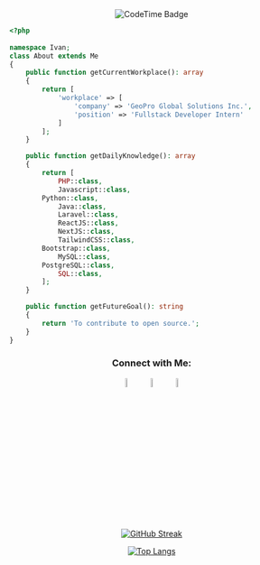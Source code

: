 <div align="center">   
	<img href="https://codetime.dev" alt="CodeTime Badge" src="https://img.shields.io/endpoint?style=social&color=222&url=https%3A%2F%2Fapi.codetime.dev%2Fshield%3Fid%3D24066%26project%3D%26in=0">
</div>
 
```php
<?php 
 
namespace Ivan;
class About extends Me
{
    public function getCurrentWorkplace(): array
    {
        return [
            'workplace' => [
                'company' => 'GeoPro Global Solutions Inc.',
                'position' => 'Fullstack Developer Intern'         
            ]
        ];
    }

    public function getDailyKnowledge(): array
    {
        return [
            PHP::class,
            Javascript::class,
	    Python::class,
            Java::class,
            Laravel::class,
            ReactJS::class,
            NextJS::class,
            TailwindCSS::class,
	    Bootstrap::class,
            MySQL::class,
	    PostgreSQL::class,
            SQL::class,
        ];
    }

    public function getFutureGoal(): string
    {
        return 'To contribute to open source.';
    }
}
```



<div align="center">
	
  <h3>Connect with Me:</h3>

[<img src="https://img.icons8.com/fluent/48/000000/facebook-new.png" width="6.5%%"/>](https://www.facebook.com/profile.php?id=100007615364945)  &nbsp; [<img src="https://img.icons8.com/fluent/48/000000/instagram-new.png" width="6.5%"/>](https://www.instagram.com/jhn.ivn/)  &nbsp; <a href="mailto:magtoto599@gmail.com"> <img src="https://img.icons8.com/fluent/48/000000/gmail.png" width="6.5%"/>
  
[![GitHub Streak](https://streak-stats.demolab.com?user=rukavain&theme=calm)](https://git.io/streak-stats)

[![Top Langs](https://github-readme-stats.vercel.app/api/top-langs/?username=rukavain&layout=donut)](https://github.com/rukavain/github-readme-stats)

</div>
